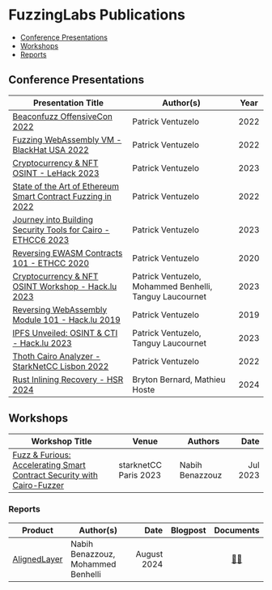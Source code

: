 # FuzzingLabs Publications

* [Conference Presentations](#presentations)
* [Workshops](#workshops)
* [Reports](#reports)

## Conference Presentations

| Presentation Title                                                         | Author(s)                          | Year |
| -------------------------------------------------------------------------- | ---------------------------------- | ---- |
| [Beaconfuzz OffensiveCon 2022](presentations/Beaconfuzz_OffensiveCon2022_patrick_ventuzelo.pdf)   | Patrick Ventuzelo                   | 2022 |
| [Fuzzing WebAssembly VM - BlackHat USA 2022](presentations/BHUSA22_fuzzing_webassembly_vm_patrick_ventuzelo.pdf) | Patrick Ventuzelo                   | 2022 |
| [Cryptocurrency & NFT OSINT - LeHack 2023](presentations/Cryptocurrency_NFT_OSINT_LeHack2023.pdf) | Patrick Ventuzelo                   | 2023 |
| [State of the Art of Ethereum Smart Contract Fuzzing in 2022](presentations/EthCC5_Fuzzinglabs_State_of_the_Art_of_Ethereum_Smart_Contract_Fuzzing.pdf) | Patrick Ventuzelo                   | 2022 |
| [Journey into Building Security Tools for Cairo - ETHCC6 2023](presentations/ETHCC6_Journey_into_building_security_tools_for_Cairo.pdf) | Patrick Ventuzelo                   | 2023 |
| [Reversing EWASM Contracts 101 - ETHCC 2020](presentations/ETHCC2020_reversing_ewasm_contact_101_last.pdf) | Patrick Ventuzelo                   | 2020 |
| [Cryptocurrency & NFT OSINT Workshop - Hack.lu 2023](presentations/hacklu20233_Cryptocurrency_NFT_OSINT_Workshop.pdf) | Patrick Ventuzelo, Mohammed Benhelli, Tanguy Laucournet | 2023 |
| [Reversing WebAssembly Module 101 - Hack.lu 2019](presentations/hacklu_2019_Reversing_WebAssembly_Module_101.pdf) | Patrick Ventuzelo                   | 2019 |
| [IPFS Unveiled: OSINT & CTI - Hack.lu 2023](presentations/Hacklu_CTISummit2023_IPFS_Unveiled_OSINT_CTI.pdf) | Patrick Ventuzelo, Tanguy Laucournet | 2023 |
| [Thoth Cairo Analyzer - StarkNetCC Lisbon 2022](presentations/Thoth_cairo_analyzer_starknetcc_lisbon_2022.pdf) | Patrick Ventuzelo                   | 2022 |
| [Rust Inlining Recovery - HSR 2024](presentations/Talk_HSR.pdf) | Bryton Bernard, Mathieu Hoste | 2024 |

## Workshops

| Workshop Title | Venue |Authors | Date |
| --- | --- | ---  | --: |
| [Fuzz & Furious: Accelerating Smart Contract Security with Cairo-Fuzzer](workshops/Workshop%20StarknetCC%202023%20-%20Cairo-Fuzzer.pdf) | starknetCC Paris 2023 | Nabih Benazzouz |  Jul 2023 |


### Reports

| Product | Author(s) | Date | Blogpost | Documents |
| --- | --- | --: | :-: | :-: |
| [AlignedLayer](https://alignedlayer.com/) | Nabih Benazzouz, Mohammed Benhelli | August 2024 | | [📄✅](reports/alignedlayer%20-%20reports.pdf) |